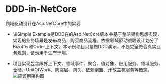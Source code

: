 # DDD-in-NetCore
领域驱动设计在Asp.NetCore中的实现

- 该Simple Example是DDD在的Asp.NetCore版本中基于整洁架构思想实现，实现的业务场景是发布商品，购买商品流程。依据领域驱动战略设计划分了Bizoffer和Order上下文。本示例项目只是做DDD演示，不是完全符合真实业务规则，请勿用于生产环境。

- 项目实现包含限界上下文、领域事件、聚合、值对象、应用服务、领域服务、仓储、UnitOfWork、防腐层、网关、依赖倒置、开放主机服务等概念。
![应该用架构图](https://github.com/lllhhu/DDD-in-NetCore/blob/master/images/QQ%E6%88%AA%E5%9B%BE20190816111032.png)


